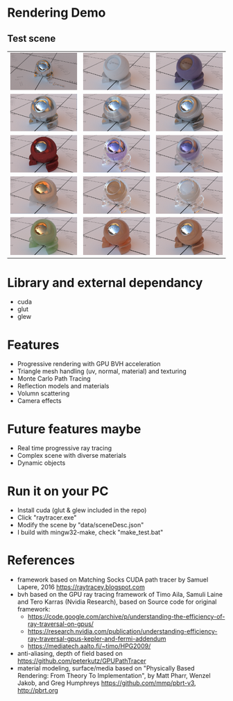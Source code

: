 # Rendering Demo
## Test scene
<table> <tr>
    <td> <img src="renderingResult/specularReflection.PNG" alt="Drawing" style="width: 200px;"/> </td>
    <td> <img src="renderingResult/lambertian.PNG" alt="Drawing" style="width: 200px;"/> </td>
    <td> <img src="renderingResult/plastic.PNG" alt="Drawing" style="width: 200px;"/> </td>
</tr> <tr>
    <td> <img src="renderingResult/microfacetReflection.PNG" alt="Drawing" style="width: 200px;"/> </td>
    <td> <img src="renderingResult/microfacetAnisotropic01.PNG" alt="Drawing" style="width: 200px;"/> </td>
    <td> <img src="renderingResult/microfacetAnisotropic02.PNG" alt="Drawing" style="width: 200px;"/> </td>
</tr> <tr>
    <td> <img src="renderingResult/fresnelBlend.PNG" alt="Drawing" style="width: 200px;"/> </td>
    <td> <img src="renderingResult/specularGlass.PNG" alt="Drawing" style="width: 200px;"/> </td>
    <td> <img src="renderingResult/roughGlass.PNG" alt="Drawing" style="width: 200px;"/> </td>
</tr> <tr>
    <td> <img src="renderingResult/mediumSmoke.PNG" alt="Drawing" style="width: 200px;"/> </td>
    <td> <img src="renderingResult/mediumTea.PNG" alt="Drawing" style="width: 200px;"/> </td>
    <td> <img src="renderingResult/mediumMilk.PNG" alt="Drawing" style="width: 200px;"/> </td>
</tr> <tr>
    <td> <img src="renderingResult/mediumJade.PNG" alt="Drawing" style="width: 200px;"/> </td>
    <td> <img src="renderingResult/bssrdf50.PNG" alt="Drawing" style="width: 200px;"/> </td>
    <td> <img src="renderingResult/bssrdf800.PNG" alt="Drawing" style="width: 200px;"/> </td>
</tr></table>

# Library and external dependancy
- cuda
- glut
- glew

# Features
- Progressive rendering with GPU BVH acceleration
- Triangle mesh handling (uv, normal, material) and texturing
- Monte Carlo Path Tracing
- Reflection models and materials
- Volumn scattering
- Camera effects

# Future features maybe
- Real time progressive ray tracing
- Complex scene with diverse materials
- Dynamic objects

# Run it on your PC
- Install cuda (glut & glew included in the repo)
- Click "raytracer.exe"
- Modify the scene by "data/sceneDesc.json"
- I build with mingw32-make, check "make_test.bat"

# References
- framework based on Matching Socks CUDA path tracer by Samuel Lapere, 2016 https://raytracey.blogspot.com
- bvh based on the GPU ray tracing framework of Timo Aila, Samuli Laine and Tero Karras (Nvidia Research), based on Source code for original framework: 
    - https://code.google.com/archive/p/understanding-the-efficiency-of-ray-traversal-on-gpus/
    - https://research.nvidia.com/publication/understanding-efficiency-ray-traversal-gpus-kepler-and-fermi-addendum
    - https://mediatech.aalto.fi/~timo/HPG2009/
- anti-aliasing, depth of field based on https://github.com/peterkutz/GPUPathTracer
- material modeling, surface/media based on "Physically Based Rendering: From Theory To Implementation", by Matt Pharr, Wenzel Jakob, and Greg Humphreys https://github.com/mmp/pbrt-v3, http://pbrt.org



